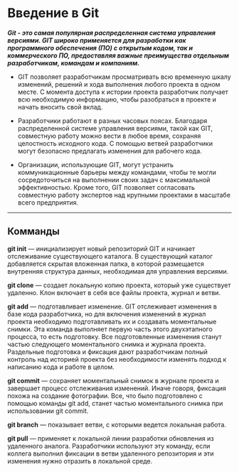 # Введение в Git

___Git - это самая популярная распределенная система управления версиями. GIT широко применяется для разработки как программного обеспечения (ПО) с открытым кодом, так и коммерческого ПО, предоставляя важные преимущества отдельным разработчикам, командам и компаниям.___

* GIT позволяет разработчикам просматривать всю временную шкалу изменений, решений и хода выполнения любого проекта в одном месте. С момента доступа к истории проекта разработчик получает всю необходимую информацию, чтобы разобраться в проекте и начать вносить свой вклад.

* Разработчики работают в разных часовых поясах. Благодаря распределенной системе управления версиями, такой как GIT, совместную работу можно вести в любое время, сохраняя целостность исходного кода. С помощью ветвей разработчики могут безопасно предлагать изменения для рабочего кода.

* Организации, использующие GIT, могут устранить коммуникационные барьеры между командами, чтобы те могли сосредоточиться на выполнении своих задач с максимальной эффективностью. Кроме того, GIT позволяет согласовать совместную работу экспертов над крупными проектами в масштабе всего предприятия.
___

## Комманды
   
**git init** — инициализирует новый репозиторий GIT и начинает отслеживание существующего каталога. В существующий каталог добавляется скрытая вложенная папка, в которой размещается внутренняя структура данных, необходимая для управления версиями.

  
**git clone** — создает локальную копию проекта, который уже существует удаленно. Клон включает в себя все файлы проекта, журнал и ветви.
   
**git add** — подготавливает изменение. GIT отслеживает изменения в базе кода разработчика, но для включения изменений в журнал проекта необходимо подготавливать их и создавать моментальные снимки. Эта команда выполняет первую часть этого двухэтапного процесса, то есть подготовку. Все подготовленные изменения станут частью следующего моментального снимка и журнала проекта. Раздельные подготовка и фиксация дают разработчикам полный контроль над историей проекта без необходимости изменять подход к написанию кода и работе в целом.

**git commit** — сохраняет моментальный снимок в журнале проекта и завершает процесс отслеживания изменений. Иначе говоря, фиксация похожа на создание фотографии. Все, что было подготовлено с помощью команды git add, станет частью моментального снимка при использовании git commit.

**git branch** — показывает ветви, с которыми ведется локальная работа.

**git pull** — применяет к локальной линии разработки обновления из удаленного аналога. Разработчики используют эту команду, если коллега выполнил фиксации в ветви удаленного репозитория и эти изменения нужно отразить в локальной среде.